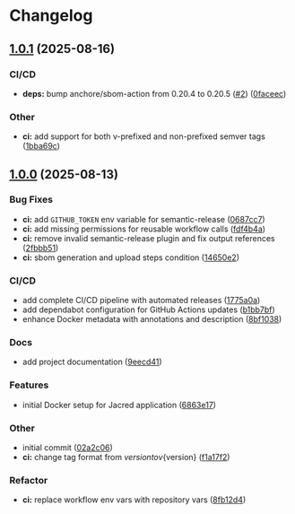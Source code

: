 # Changelog

## [1.0.1](https://github.com/pavelpikta/docker-jacred-fdb/compare/v1.0.0...v1.0.1) (2025-08-16)

### CI/CD

* **deps:** bump anchore/sbom-action from 0.20.4 to 0.20.5 ([#2](https://github.com/pavelpikta/docker-jacred-fdb/issues/2)) ([0faceec](https://github.com/pavelpikta/docker-jacred-fdb/commit/0faceec7f1c51f7182c5db3255fc884a4b54dc14))

### Other

* **ci:** add support for both v-prefixed and non-prefixed semver tags ([1bba69c](https://github.com/pavelpikta/docker-jacred-fdb/commit/1bba69cdea832f46da6e82b899d886193b02d7b9))

## [1.0.0](https://github.com/pavelpikta/docker-jacred-fdb/compare/...v1.0.0) (2025-08-13)

### Bug Fixes

* **ci:** add  `GITHUB_TOKEN` env variable for semantic-release ([0687cc7](https://github.com/pavelpikta/docker-jacred-fdb/commit/0687cc7af6aed740457c69c6312fed41ae2e365b))
* **ci:** add missing permissions for reusable workflow calls ([fdf4b4a](https://github.com/pavelpikta/docker-jacred-fdb/commit/fdf4b4a9485fb4b7dd84d836fa1bfcc2db682f98))
* **ci:** remove invalid semantic-release plugin and fix output references ([2fbbb51](https://github.com/pavelpikta/docker-jacred-fdb/commit/2fbbb51401f2afcc543cd3a05512d0b986c29a92))
* **ci:** sbom generation and upload steps condition ([14650e2](https://github.com/pavelpikta/docker-jacred-fdb/commit/14650e29c29904ec90a0460dffef443cb575527a))

### CI/CD

* add complete CI/CD pipeline with automated releases ([1775a0a](https://github.com/pavelpikta/docker-jacred-fdb/commit/1775a0a697815709d86443a0a545ad3374ef797a))
* add dependabot configuration for GitHub Actions updates ([b1bb7bf](https://github.com/pavelpikta/docker-jacred-fdb/commit/b1bb7bfc622f3dfe583098e5a8dbcb3e810a1507))
* enhance Docker metadata with annotations and description ([8bf1038](https://github.com/pavelpikta/docker-jacred-fdb/commit/8bf10385bc6a5f14659152b001b5980311f80880))

### Docs

* add project documentation ([9eecd41](https://github.com/pavelpikta/docker-jacred-fdb/commit/9eecd41378078d431ee10d031efe53822352abc9))

### Features

* initial Docker setup for Jacred application ([6863e17](https://github.com/pavelpikta/docker-jacred-fdb/commit/6863e1710ba2c73821356041756dc37f7a75ec8d))

### Other

* initial commit ([02a2c06](https://github.com/pavelpikta/docker-jacred-fdb/commit/02a2c0621e279bff7e8e1059b7145b3920f08710))
* **ci:** change tag format from ${version} to v${version} ([f1a17f2](https://github.com/pavelpikta/docker-jacred-fdb/commit/f1a17f2157094b226d5368f2691bed87201be65c))

### Refactor

* **ci:** replace workflow env vars with repository vars ([8fb12d4](https://github.com/pavelpikta/docker-jacred-fdb/commit/8fb12d43dedc6962d2451a3f3b01b1b782634bc6))
